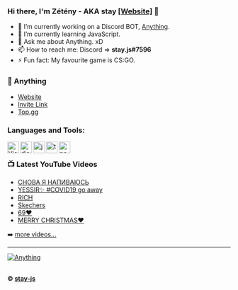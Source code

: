 ### Hi there, I'm Zétény - AKA stay [[Website]](https://stay77.tk/) 👋


- 🔭 I’m currently working on a Discord BOT, [Anything](https://anything-site.tk/).
- 🌱 I’m currently learning JavaScript.
- 💬 Ask me about Anything. xD
- 📫 How to reach me: Discord => <strong>stay.js#7596</strong> 
- ⚡ Fun fact: My favourite game is CS:GO.

### 🤖 Anything
- [Website](https://anything-site.tk/)
- [Invite Link](https://discord.com/oauth2/authorize?client_id=796973403307376671&scope=bot&permissions=8)
- [Top.gg](https://top.gg/bot/796973403307376671)

### Languages and Tools:

<img align="left" alt="Visual Studio Code" width="26px" src="https://i.imgur.com/LwSdAlE.png" />
<img align="left" alt="discord.js" width="26px" src="https://i.imgur.com/SI1DZf3.png" />
<img align="left" alt="js" width="26px" src="https://i.imgur.com/3u1wzwE.png" />
<img align="left" alt="ts" width="26px" src="https://i.imgur.com/vSgFULR.png" />
<img align="left" alt="node.js" width="26px" src="https://i.imgur.com/tYLFZBh.png" /> 

<br />

### 📺 Latest YouTube Videos

<!-- YOUTUBE:START -->
- [СНОВА Я НАПИВАЮСЬ](https://www.youtube.com/watch?v=xeUC9pplEoQ)
- [YESSIR✨ #COVID19​ go away](https://www.youtube.com/watch?v=tV39oXjtn4A)
- [RICH](https://www.youtube.com/watch?v=_uiBRYyRblU)
- [Skechers](https://www.youtube.com/watch?v=tPYgIVTqerw)
- [69❤](https://www.youtube.com/watch?v=GfvllwVS1u8)
- [MERRY CHRISTMAS❤](https://www.youtube.com/watch?v=9yajNsW_OrY)
<!-- YOUTUBE:END -->

➡️ [more videos...](https://www.youtube.com/channel/UCEGp1S_QTS3goAVX1cVw-tQ)

---

<a href="https://top.gg/bot/796973403307376671">
    <img src="https://top.gg/api/widget/796973403307376671.svg" alt="Anything" />
</a>

<br />
<br />




**© [stay-js](https://github.com/stay-js)**
